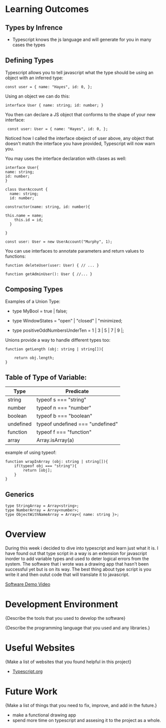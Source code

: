 # Learning Outcomes
## Types by Infrence
- Typescript knows the js language and will generate for you in many cases the types
## Defining Types
Typescript allows you to tell javascript what the type should be using an object with an inferred type:

`const user = {
  name: "Hayes",
  id: 0,
};`

Using an object we can do this:

`interface User {
  name: string;
  id: number;
}`

You then can declare a JS object that conforms to the shape of your new interface: 

` const user: User = {
  name: "Hayes",
  id: 0,
};` 

Noticed how I called the interface obeject of user above, any object that doesn't match the interface you have provided, Typescript will now warn you.

You may uses the interface declaration with clases as well: 

```
interface User{
name: string;
id: number;
}

class UserAccount {
  name: string;
  id: number;

constructor(name: string, id: number){

this.name = name;
    this.id = id;
  }

}
 
const user: User = new UserAccount("Murphy", 1);
```

You can use interfaces to annotate parameters and return values to functions:

`function deleteUser(user: User) {
  // ...
}`
 
`function getAdminUser(): User {
  //...
}`

## Composing Types
Examples of a Union Type:

- type MyBool = true | false;

- type WindowStates = "open" | "closed" | "minimized;

- type positiveOddNumbersUnderTen = 1 | 3 | 5 | 7 | 9 |;

Unions provide a way to handle different types too:
```
function getLength (obj: string | string[]){

    return obj.length;
} 
```
## Table of Type of Variable:
| Type | Predicate |
| ----------- | ----------- |
| string | typeof s === "string" |
| number | typeof n === "number" |
| boolean | typeof b === "boolean" |
| undefined | typeof undefined === "undefined" |
| function | typeof f === "function" |
| array | Array.isArray(a) |

example of using typeof:
```
function wrapInArray (obj: string | string[]){
    if(typeof obj === "string"){
        return [obj];
    }
}
```
## Generics
```
type StringArray = Array<string>;
type NumberArray = Array<number>;
type ObjectWithNameArray = Array<{ name: string }>;
```

# Overview

During this week i decided to dive into typescript and learn just what it is. I have found out that type script in a way is an extension for javascript inorder to add variable types and used to deter logical errors from the system.
The software that i wrote was a drawing app that hasn't been successful yet but is on its way. The best thing about type script is you write it and then outut code that will translate it to javascript.


[Software Demo Video](https://www.youtube.com/channel/UCKX2m6R7VQp6uIxoGsThxJA)

# Development Environment

{Describe the tools that you used to develop the software}

{Describe the programming language that you used and any libraries.}

# Useful Websites

{Make a list of websites that you found helpful in this project}

- [Typescript.org](https://www.typescriptlang.org/)


# Future Work

{Make a list of things that you need to fix, improve, and add in the future.}

- make a functional drawing app
- spend more time on typescript and assesing it to the project as a whole.
